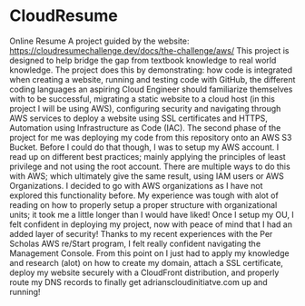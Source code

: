 # CloudResume
Online Resume
A project guided by the website: https://cloudresumechallenge.dev/docs/the-challenge/aws/
This project is designed to help bridge the gap from textbook knowledge to real world knowledge. 
The project does this by demonstrating:
how code is integrated when creating a website,
running and testing code with GitHub,
the different coding languages an aspiring Cloud Engineer should familiarize themselves with to be successful,
migrating a static website to a cloud host (in this project I will be using AWS),
configuring security and navigating through AWS services to deploy a website using SSL certificates and HTTPS,
Automation using Infrastructure as Code (IAC).
The second phase of the project for me was deploying my code from this repository onto an AWS S3 Bucket.
Before I could do that though, I was to setup my AWS account. 
I read up on different best practices; mainly applying the principles of least privilege and not using the root account.
There are multiple ways to do this with AWS; which ultimately give the same result, using IAM users or AWS Organizations.
I decided to go with AWS organizations as I have not explored this functionality before.
My experience was tough with alot of reading on how to properly setup a proper structure with organizational units; it took me a little longer than I would have liked! 
Once I setup my OU, I felt confident in deploying my project, now with peace of mind that I had an added layer of security!
Thanks to my recent experiences with the Per Scholas AWS re/Start program, I felt really confident navigating the Management Console.
From this point on I just had to apply my knowledge and research (alot) on how to create my domain, attach a SSL certificate, deploy my website securely with a CloudFront distribution, and properly route my DNS records to finally get adrianscloudinitiatve.com up and running!
